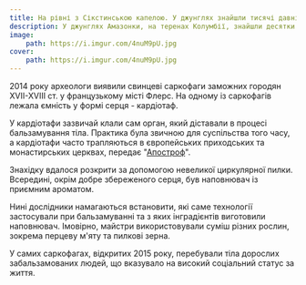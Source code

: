 ```yaml
---
title: На рівні з Сікстинською капелою. У джунглях знайшли тисячі давніх наскельних малюнків
description: У джунглях Амазонки, на теренах Колумбії, знайшли десятки тисяч наскельних малюнків, яким 12,5 тис. років. Відкриття зробили торік, але тримали його в секреті донині.
image:
    path: https://i.imgur.com/4nuM9pU.jpg
cover:
    path: https://i.imgur.com/4nuM9pU.jpg
---
```


2014 року археологи виявили свинцеві саркофаги заможних городян XVII-XVIII ст. у французькому місті Флерс. 
На одному із саркофагів лежала ємність у формі серця - кардіотаф.

У кардіотафи зазвичай клали сам орган, який діставали в процесі бальзамування тіла. Практика була звичною для суспільства 
того часу, а кардіотафи часто трапляються в європейських приходських та монастирських церквах, 
передає "[Апостроф](https://uazmi.net/news/channel/apostrophe)".

Знахідку вдалося розкрити за допомогою невеликої циркулярної пилки. Всередині, окрім добре збереженого серця, 
був наповнювач із приємним ароматом.

Нині дослідники намагаються встановити, які саме технології застосували при бальзамуванні та з яких інградієнтів 
виготовили наповнювач. Імовірно, майстри використовували суміш різних рослин, зокрема перцеву м'яту та пилкові зерна.

У самих саркофагах, відкритих 2015 року, перебували тіла дорослих забальзамованих людей, що вказувало на високий 
соціальний статус за життя.